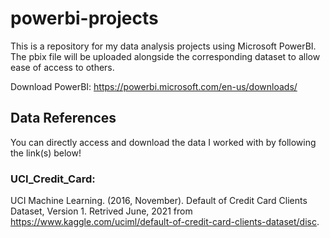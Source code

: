 # powerbi-projects

This is a repository for my data analysis projects using Microsoft PowerBI. The pbix file will be uploaded alongside the corresponding dataset to allow ease of access to others.

Download PowerBI: https://powerbi.microsoft.com/en-us/downloads/

## Data References

You can directly access and download the data I worked with by following the link(s) below!

### UCI_Credit_Card:
UCI Machine Learning. (2016, November). Default of Credit Card Clients Dataset, Version 1.
Retrived June, 2021 from https://www.kaggle.com/uciml/default-of-credit-card-clients-dataset/disc.
